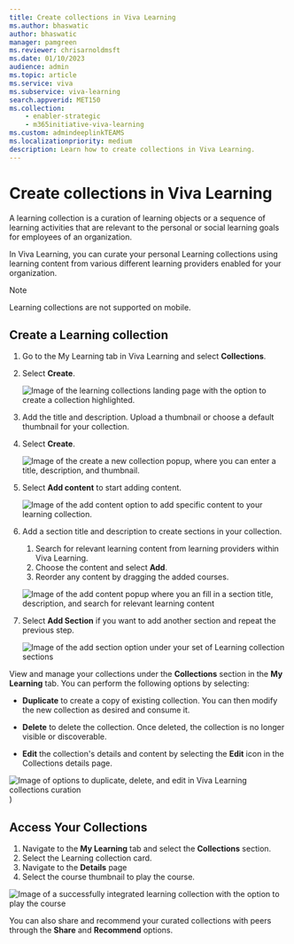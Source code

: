 ```yaml
---
title: Create collections in Viva Learning
ms.author: bhaswatic
author: bhaswatic
manager: pamgreen
ms.reviewer: chrisarnoldmsft
ms.date: 01/10/2023
audience: admin
ms.topic: article
ms.service: viva
ms.subservice: viva-learning
search.appverid: MET150
ms.collection: 
    - enabler-strategic
    - m365initiative-viva-learning
ms.custom: admindeeplinkTEAMS
ms.localizationpriority: medium
description: Learn how to create collections in Viva Learning.
---
```


# Create collections in Viva Learning

A learning collection is a curation of learning objects or a sequence of learning activities that are relevant to the personal or social learning goals for employees of an organization.

In Viva Learning, you can curate your personal Learning collections using learning content from various different learning providers enabled for your organization.

>[!NOTE]
>Learning collections are not supported on mobile. 

## Create a Learning collection

1. Go to the My Learning tab in Viva Learning and select **Collections**.
2. Select **Create**.

   ![Image of the learning collections landing page with the option to create a collection highlighted.](../media/learning/learning-collections1.png)

3. Add the title and description. Upload a thumbnail or choose a default thumbnail for your collection.
4. Select **Create**.

   ![Image of the create a new collection popup, where you can enter a title, description, and thumbnail.](../media/learning/learning-collections2.png)

5. Select **Add content** to start adding content.

   ![Image of the add content option to add specific content to your learning collection.](../media/learning/learning-collections3.png)

6. Add a section title and description to create sections in your collection.
    1. Search for relevant learning content from learning providers within Viva Learning.
    1. Choose the content and select **Add**.
    1. Reorder any content by dragging the added courses.

   ![Image of the add content popup where you an fill in a section title, description, and search for relevant learning content](../media/learning/learning-collections4.png) 

1. Select **Add Section** if you want to add another section and repeat the previous step. 

   ![Image of the add section option under your set of Learning collection sections](../media/learning/learning-collections5.png)

View and manage your collections under the **Collections** section in the **My Learning** tab. You can perform the following options by selecting:

- **Duplicate** to create a copy of existing collection. You can then modify the new collection as desired and consume it.

- **Delete** to delete the collection. Once deleted, the collection is no longer visible or discoverable.

- **Edit** the collection's details and content by selecting the **Edit** icon in the Collections details page. 


![Image of options to duplicate, delete, and edit in Viva Learning collections curation](../media/learning/learning-collections6.png))

## Access Your Collections

1. Navigate to the **My Learning** tab and select the **Collections** section.
2. Select the Learning collection card.
3. Navigate to the **Details** page
4. Select the course thumbnail to play the course.

![Image of a successfully integrated learning collection with the option to play the course](../media/learning/learning-collections7.png)

You can also share and recommend your curated collections with peers through the **Share** and **Recommend** options. 
